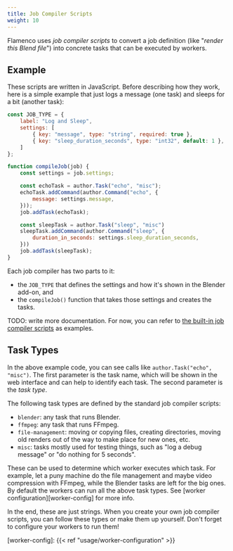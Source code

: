 ```yaml
---
title: Job Compiler Scripts
weight: 10
---
```


Flamenco uses *job compiler scripts* to convert a job definition (like "*render
this Blend file*") into concrete tasks that can be executed by workers.

## Example

These scripts are written in JavaScript. Before describing how they work, here
is a simple example that just logs a message (one task) and sleeps for a bit
(another task):

```JavaScript
const JOB_TYPE = {
    label: "Log and Sleep",
    settings: [
        { key: "message", type: "string", required: true },
        { key: "sleep_duration_seconds", type: "int32", default: 1 },
    ]
};

function compileJob(job) {
    const settings = job.settings;

    const echoTask = author.Task("echo", "misc");
    echoTask.addCommand(author.Command("echo", {
        message: settings.message,
    }));
    job.addTask(echoTask);

    const sleepTask = author.Task("sleep", "misc")
    sleepTask.addCommand(author.Command("sleep", {
        duration_in_seconds: settings.sleep_duration_seconds,
    }))
    job.addTask(sleepTask);
}
```

Each job compiler has two parts to it:

- the `JOB_TYPE` that defines the settings and how it's shown in the Blender add-on, and
- the `compileJob()` function that takes those settings and creates the tasks.

TODO: write more documentation. For now, you can refer to [the built-in job
compiler scripts][built-in-scripts] as examples.

[built-in-scripts]: https://developer.blender.org/diffusion/F/browse/main/internal/manager/job_compilers/scripts/

## Task Types

In the above example code, you can see calls like `author.Task("echo", "misc")`.
The first parameter is the task name, which will be shown in the web interface
and can help to identify each task. The second parameter is the *task type*.

The following task types are defined by the standard job compiler scripts:

- `blender`: any task that runs Blender.
- `ffmpeg`: any task that runs FFmpeg.
- `file-management`: moving or copying files, creating directories, moving old
  renders out of the way to make place for new ones, etc.
- `misc`: tasks mostly used for testing things, such as "log a debug message" or
  "do nothing for 5 seconds".

These can be used to determine which worker executes which task. For example,
let a puny machine do the file management and maybe video compression with
FFmpeg, while the Blender tasks are left for the big ones. By default the
workers can run all the above task types. See [worker
configuration][worker-config] for more info.

In the end, these are just strings. When you create your own job compiler
scripts, you can follow these types or make them up yourself. Don't forget to
configure your workers to run them!

[worker-config]: {{< ref "usage/worker-configuration" >}}
